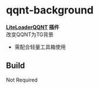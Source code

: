 # qqnt-background
**[LiteLoaderQQNT](https://github.com/LiteLoaderQQNT/LiteLoaderQQNT) 插件**  
改变QQNT为TG背景
- 需配合轻量工具箱使用
## Build
Not Required
